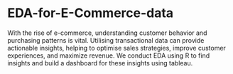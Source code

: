 # EDA-for-E-Commerce-data
With the rise of e-commerce, understanding customer behavior and purchasing patterns is vital. Utilising transactional data can provide actionable insights, helping to optimise sales strategies, improve customer experiences, and maximize revenue. We conduct EDA using R to find insights and build a dashboard for these insights using tableau.
